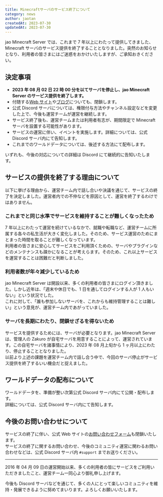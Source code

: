 ```yaml
---
title: Minecraftサーバのサービス終了について
category: news
author: jaotan
createdAt: 2023-07-30
updatedAt: 2023-07-30
---
```


jao Minecraft Server では、これまで 7 年以上にわたって提供してきました、Minecraft サーバのサービス提供を終了することとなりました。突然のお知らせとなり、利用者の皆さまにはご迷惑をおかけいたしますが、ご承知おきください。

## 決定事項

- **2023 年 08 月 02 日 22 時 00 分を以てサーバを停止し、jao Minecraft Server のサービス提供を終了します。**
- 付随する[Web サイト](/)や[ブログ](/blog)についても、閉鎖します。
- 公式 Discord サーバについては、権限付与方法やチャンネル設定などを変更した上で、今後も運営チームが運営を継続します。
- サービス終了後も、運営チームまたは利用者有志が、期間限定で Minecraft サーバを設置する可能性があります。
- サービスの運営に伴い、イベントを実施します。詳細については、公式 Discord サーバ内にて告知します。
- これまでのワールドデータについては、後述する方法にて配布します。

いずれも、今後の対応についての詳細は Discord にて継続的に告知いたします。

## サービスの提供を終了する理由について

以下に挙げる理由から、運営チーム内で話し合いや決議を通じて、サービスの終了を決定しました。運営者内での不仲などを原因として、運営を終了するわけではありません。

### これまでと同じ水準でサービスを維持することが難しくなったため

7 年以上にわたって運営を続けているなかで、就職や転職など、運営チームに所属する各々の私生活が大きく変化しました。そのため、サービス運営のためにまとまった時間を取ることが難しくなっています。  
利用者の皆さまに安心してサービスをご利用頂くための、サーバやプラグインなどのメンテナンスも疎かになることが考えらます。そのため、これ以上サービスを運営することは困難だと判断しました。

### 利用者数が年々減少しているため

jao Minecraft Server は開設以来、多くの利用者の皆さまにログイン頂きました。しかし近年は、「週末や休日でも、1 日を通してログインする人が 1 人もいない」という状況でした。  
これに対して、「誰も参加しないサーバを、これからも維持管理することは難しい」という意見が、運営チーム内であがっていました。

### サーバを長期にわたり、閉鎖せざるを得ないため

サービスを提供するためには、サーバが必要となります。jao Minecraft Server は、管理人の Zakuro が自宅サーバを用意することによって、運営されています。この自宅サーバを諸事情により、2023 年 08 月上旬から 1 ヶ月以上にわたり、停止することとなりました。  
以前より上述の課題を運営チーム内で話し合う中で、今回のサーバ停止がサービス提供を終了するいい機会だと捉えました。

## ワールドデータの配布について

ワールドデータを、準備が整い次第公式 Discord サーバ内にて公開・配布します。  
詳細については、公式 Discord サーバ内にて告知します。

## 今後のお問い合わせについて

サービスの終了に伴い、公式 Web サイトの[お問い合わせフォーム](/support/inquiry)も閉鎖いたします。  
サービスの終了に関するお問い合わせ、今後のコミュニティ運営に関わるお問い合わせなどは、公式 Discord サーバ内 `#support` までお送りください。

---

2016 年 04 月 09 日の運営開始以来、多くの利用者の皆にサービスをご利用いただきましたこと、運営チーム一同心より御礼申し上げます。

今後も Discord サーバなどを通じて、多くの人にとって楽しいコミュニティを維持・発展できるように努めてまいります。よろしくお願いいたします。
